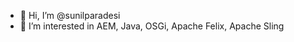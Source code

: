 - 👋 Hi, I’m @sunilparadesi
- 👀 I’m interested in AEM, Java, OSGi, Apache Felix, Apache Sling

<!---
sunilparadesi/sunilparadesi is a ✨ special ✨ repository because its `README.md` (this file) appears on your GitHub profile.
You can click the Preview link to take a look at your changes.
--->
